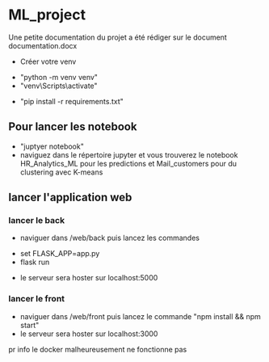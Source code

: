 # ML_project
Une petite documentation du projet a été rédiger sur le document documentation.docx
- Créer votre venv
* "python -m venv venv"
* "venv\Scripts\activate"
- "pip install -r requirements.txt"

## Pour lancer les notebook
- "juptyer notebook"
- naviguez dans le répertoire jupyter et vous trouverez le notebook HR_Analytics_ML pour les predictions et Mail_customers pour du clustering avec K-means

## lancer l'application web

### lancer le back
- naviguer dans /web/back puis lancez les commandes
* set FLASK_APP=app.py
* flask run
- le serveur sera hoster sur localhost:5000

### lancer le front
- naviguer dans /web/front puis lancez le commande "npm install && npm start"
- le serveur sera hoster sur localhost:3000

pr info le docker malheureusement ne fonctionne pas 